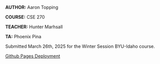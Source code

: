 **AUTHOR:** Aaron Topping

**COURSE:** CSE 270

**TEACHER:** Hunter Marhsall

**TA:** Phoenix Pina

Submitted March 26th, 2025 for the Winter Session BYU-Idaho course.

[Github Pages Deployment](https://thegeneticsguy.github.io/cse270-teton/)